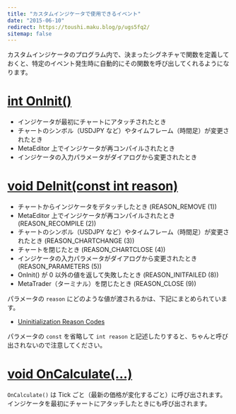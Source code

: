 ```yaml
---
title: "カスタムインジケータで使用できるイベント"
date: "2015-06-10"
redirect: https://toushi.maku.blog/p/ugs5fq2/
sitemap: false
---
```


カスタムインジケータのプログラム内で、決まったシグネチャで関数を定義しておくと、特定のイベント発生時に自動的にその関数を呼び出してくれるようになります。

[int OnInit()](https://www.mql5.com/en/docs/basis/function/events#oninit)
====
* インジケータが最初にチャートにアタッチされたとき
* チャートのシンボル（USDJPY など）やタイムフレーム（時間足）が変更されたとき
* MetaEditor 上でインジケータが再コンパイルされたとき
* インジケータの入力パラメータがダイアログから変更されたとき

[void DeInit(const int reason)](https://www.mql5.com/en/docs/basis/function/events#ondeinit)
====
* チャートからインジケータをデタッチしたとき (REASON_REMOVE (1))
* MetaEditor 上でインジケータが再コンパイルされたとき (REASON_RECOMPILE (2))
* チャートのシンボル（USDJPY など）やタイムフレーム（時間足）が変更されたとき (REASON_CHARTCHANGE (3))
* チャートを閉じたとき (REASON_CHARTCLOSE (4))
* インジケータの入力パラメータがダイアログから変更されたとき (REASON_PARAMETERS (5))
* OnInit() が 0 以外の値を返して失敗したとき (REASON_INITFAILED (8))
* MetaTrader（ターミナル）を閉じたとき (REASON_CLOSE (9))

パラメータの `reason` にどのような値が渡されるかは、下記にまとめられています。

* [Uninitialization Reason Codes](https://www.mql5.com/en/docs/constants/namedconstants/uninit)

パラメータの `const` を省略して `int reason` と記述したりすると、ちゃんと呼び出されないので注意してください。

[void OnCalculate(...)](https://www.mql5.com/en/docs/basis/function/events#oncalculate)
====

`OnCalculate()` は Tick ごと（最新の価格が変化するごと）に呼び出されます。
インジケータを最初にチャートにアタッチしたときにも呼び出されます。

